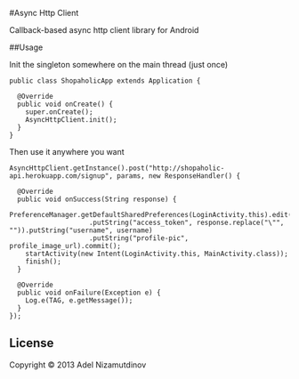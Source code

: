 #Async Http Client

Callback-based async http client library for Android

##Usage

Init the singleton somewhere on the main thread (just once)

    public class ShopaholicApp extends Application {
      
      @Override
      public void onCreate() {
        super.onCreate();
        AsyncHttpClient.init();
      }
    }

Then use it anywhere you want

    AsyncHttpClient.getInstance().post("http://shopaholic-api.herokuapp.com/signup", params, new ResponseHandler() {
      
      @Override
      public void onSuccess(String response) {
        PreferenceManager.getDefaultSharedPreferences(LoginActivity.this).edit()
                        .putString("access_token", response.replace("\"", "")).putString("username", username)
                        .putString("profile-pic", profile_image_url).commit();
        startActivity(new Intent(LoginActivity.this, MainActivity.class));
        finish();
      }
      
      @Override
      public void onFailure(Exception e) {
        Log.e(TAG, e.getMessage());
      }
    });

## License

Copyright © 2013 Adel Nizamutdinov
